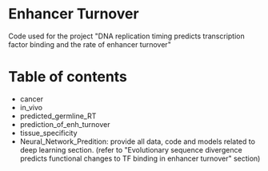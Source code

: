 # Enhancer Turnover
Code used for the project "DNA replication timing predicts transcription factor binding and the rate of enhancer turnover"

# Table of contents

- cancer
- in_vivo
- predicted_germline_RT
- prediction_of_enh_turnover
- tissue_specificity
- Neural_Network_Predition: provide all data, code and models related to deep learning section. (refer to "Evolutionary sequence divergence predicts functional changes to TF binding in enhancer turnover" section)
